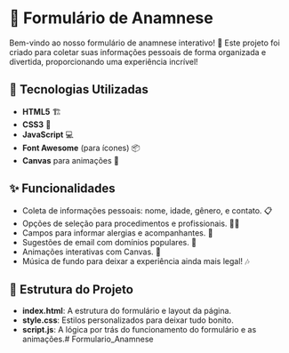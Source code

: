 # 🌟 Formulário de Anamnese

Bem-vindo ao nosso formulário de anamnese interativo! 🎉 Este projeto foi criado para coletar suas informações pessoais de forma organizada e divertida, proporcionando uma experiência incrível!

## 🚀 Tecnologias Utilizadas

- **HTML5** 🏗️
- **CSS3** 🎨
- **JavaScript** 💻
- **Font Awesome** (para ícones) 📦
- **Canvas** para animações 🎈

## ✨ Funcionalidades

- Coleta de informações pessoais: nome, idade, gênero, e contato. 📋
- Opções de seleção para procedimentos e profissionais. 🧖‍♀️
- Campos para informar alergias e acompanhantes. 🤔
- Sugestões de email com domínios populares. 📧
- Animações interativas com Canvas. 🎊
- Música de fundo para deixar a experiência ainda mais legal! 🎶

## 📂 Estrutura do Projeto

- **index.html**: A estrutura do formulário e layout da página.
- **style.css**: Estilos personalizados para deixar tudo bonito.
- **script.js**: A lógica por trás do funcionamento do formulário e as animações.# Formulario_Anamnese
